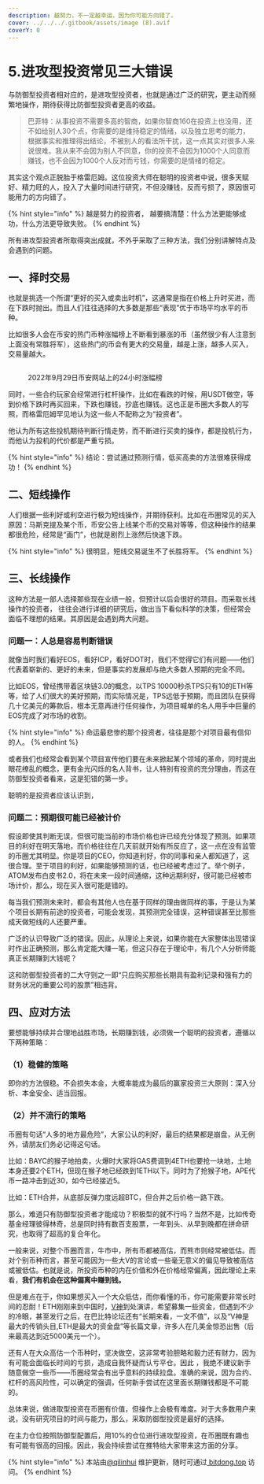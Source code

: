 ```yaml
---
description: 越努力，不一定越幸运，因为你可能方向错了。
cover: ../../../.gitbook/assets/image (8).avif
coverY: 0
---
```


# 5.进攻型投资常见三大错误

与防御型投资者相对应的，是进攻型投资者，也就是通过广泛的研究，更主动而频繁地操作，期待获得比防御型投资者更高的收益。

> 巴菲特：从事投资不需要多高的智商，如果你智商160在投资上也没用，还不如给别人30个点，你需要的是维持稳定的情绪，以及独立思考的能力，根据事实和推理得出结论，不被别人的看法所干扰，这一点其实对很多人来说很难。我从来不会因为别人不同意，你的投资不会因为1000个人同意而赚钱，也不会因为1000个人反对而亏钱，你需要的是情绪的稳定。

其实这个观点正脱胎于格雷厄姆。这位投资大师在聪明的投资者中说，很多天赋好、精力旺的人，投入了大量时间进行研究，不但没赚钱，反而亏损了，原因很可能用力的方向错了。



{% hint style="info" %}
越是努力的投资者， 越要搞清楚：什么方法更能够成功，什么方法更导致失败。
{% endhint %}



所有进攻型投资者所取得突出成就，不外乎采取了三种方法，我们分别讲解特点及会遇到的问题。

## **一、择时交易** <a href="#yi-ze-shi-jiao-yi" id="yi-ze-shi-jiao-yi"></a>

也就是挑选一个所谓“更好的买入或卖出时机”，这通常是指在价格上升时买进，而在下跌时抛出。而且人们往往选择的大多数是那些“表现”优于市场平均水平的币种。

比如很多人会在币安的热门币种涨幅榜上不断看到暴涨的币（虽然很少有人注意到上面没有常胜将军），这些热门的币会有更大的交易量，越是上涨，越多人买入，交易量越大。

<figure><img src="https://btcdayu.gitbook.io/~gitbook/image?url=https:%2F%2F1896207398-files.gitbook.io%2F%7E%2Ffiles%2Fv0%2Fb%2Fgitbook-x-prod.appspot.com%2Fo%2Fspaces%252FkndOd8yXPMu5IiCOU8TW%252Fuploads%252Fu76A9BW6ZgVIiPsFvHQi%252Fimage.png%3Falt=media%26token=6ccb7c3c-5ee3-418f-99dc-500df993ebd0&#x26;width=768&#x26;dpr=4&#x26;quality=100&#x26;sign=efa6d797ac43833bea679bbd4f081060787b588fd78660a0ec20c844905279ef" alt=""><figcaption><p>2022年9月29日币安网站上的24小时涨幅榜</p></figcaption></figure>

同时，一些合约玩家会经常进行杠杆操作，比如在看跌的时候，用USDT做空，等到价格下跌时再买回来，下跌也赚钱，抄底也赚钱。这也正是币圈大多数人的写照，而格雷厄姆罕见地认为这一些人不配称之为“投资者”。

他认为所有这些投机期待判断行情走势，而不断进行买卖的操作，都是投机行为，而他认为投机的代价都是严重亏损。



{% hint style="info" %}
结论：尝试通过预测行情，低买高卖的方法很难获得成功！
{% endhint %}

## **二、短线操作** <a href="#er-duan-xian-cao-zuo" id="er-duan-xian-cao-zuo"></a>

人们根据一些利好或利空进行极为短线操作，并期待获利。比如在币圈常见的买入原因：马斯克提及某个币，币安公告上线某个币的交易对等等，但这种操作的结果都很危险，经常是“画门”，也就是剧烈上涨然后快速下跌。



{% hint style="info" %}
很明显，短线交易诞生不了长胜将军。
{% endhint %}

## **三、长线操作** <a href="#san-chang-xian-cao-zuo" id="san-chang-xian-cao-zuo"></a>

这种方法是一部人选择那些现在业绩一般，但预计以后会很好的项目。而采取长线操作的投资者， 往往会进行详细的研究后，做出当下看似科学的决策，但经常会面临不理想的结果。其原因是会遇到两大问题。

### 问题一：人总是容易判断错误 <a href="#wen-ti-yi-ren-zong-shi-rong-yi-pan-duan-cuo-wu" id="wen-ti-yi-ren-zong-shi-rong-yi-pan-duan-cuo-wu"></a>

就像当时我们看好EOS，看好ICP，看好DOT时，我们不觉得它们有问题——他们代表着崭新的、更好的未来，但是事实的发展却与绝大多数人预期的完全不同。

比如EOS，曾经携带着区块链3.0的概念，以TPS 10000秒杀TPS只有10的ETH等等，给了人们很大的美好预期，而实际情况是，TPS远低于预期，而且团队在获得几十亿美元的筹款后，根本无意再进行任何操作，为项目喊单的名人用手中巨量的EOS完成了对市场的收割。



{% hint style="info" %}
命运最悲惨的那个投资者，往往是那个对项目最有信仰的人。
{% endhint %}

或者我们也经常会看到某个项目宣传他们要在未来掀起某个领域的革命，同时提出眼花缭乱的概念，更有金光闪烁的名人背书，让人特别有投资的充分理由，而这在防御型投资者看来，这是犯错的第一步。

聪明的是投资者应该认识到，

### 问题二：预期很可能已经被计价 <a href="#wen-ti-er-yu-qi-hen-ke-neng-yi-jing-bei-ji-jia" id="wen-ti-er-yu-qi-hen-ke-neng-yi-jing-bei-ji-jia"></a>

假设即使其判断无误，但很可能当前的市场价格也许已经充分体现了预测。如果项目的利好在明天落地，而价格往往在几天前就开始有所反应了，这一点在没有监管的币圈尤其明显。你是项目的CEO，你知道利好，你的同事和亲人都知道了，这很合理。至于项目的利好，如果能够预测的话，也已经被考虑过了。举个例子，ATOM发布白皮书2.0，将在未来一段时间通缩，这种远期利好，很可能已经被市场计价，那么，现在买入很可能是错的。

每当我们预测未来时，都会有其他人也在基于同样的理由做同样的事，于是认为某个项目长期有前途的投资者，可能会发现，其预测完全错误，这种错误甚至比那些成天做短线的人还要严重。

广泛的认识导致广泛的错误。因此，从理论上来说，如果你能在大家整体出现错误时作出正确预测，那么肯定能大赚一笔，但这只存在于理论中，有几个人分析师能真正长期赚到大钱呢？

这和防御型投资者的二大守则之一即“只应购买那些长期具有盈利记录和强有力的财务状况的重要公司的股票”相违背。

## 四、应对方法 <a href="#si-ying-dui-fang-fa" id="si-ying-dui-fang-fa"></a>

要想能够持续并合理地战胜市场，长期赚到钱，必须做一个聪明的投资者，遵循以下两种策略：

### （1）**稳健的策略** <a href="#id-1-wen-jian-de-ce-lve" id="id-1-wen-jian-de-ce-lve"></a>

即你的方法很稳。不会损失本金，大概率能成为最后的赢家投资三大原则：深入分析、本金安全、适当回报。

### （2）并不流行的策略 <a href="#id-2-bing-bu-liu-hang-de-ce-lve" id="id-2-bing-bu-liu-hang-de-ce-lve"></a>

币圈有句话“人多的地方最危险”，大家公认的利好，最后的结果都是崩盘，从无例外，请朋友们务必记得这句话。

比如：BAYC的猴子地拍卖，火爆时大家将GAS费调到4ETH也要抢一块地，土地本身还要2个ETH，但现在猴子地已经跌到1ETH以下。同时为了抢猴子地，APE代币一路冲击到近30，如今已经接近5。

比如：ETH合并，从底部反弹力度远超BTC，但合并之后价格一路下跌。

那么，难道只有防御型投资者才能成功？积极型的就不行吗？当然不是，比如传奇基金经理彼得林奇，总是同时持有数百支股票，一年到头、从早到晚都在拼命研究，也取得了超高的复合年化。

一般来说，对整个币圈而言，牛市中，所有币都被高估，而熊市则经常被低估。而对个别币种而言，甚至可能因为一些大V的言论或一些毫无意义的偏见导致被高估或被低估。也就是说，所投资币种的内在价值和外在价格经常偏离，因此理论上来看，**我们有机会在这种偏离中赚到钱。**

但是难点在于，你如果想买入一个大众低估，而你看懂的币，你可能需要非常长时间的忍耐！ETH刚刚来到中国时，[V神](https://twitter.com/VitalikButerin)到处演讲，希望募集一些资金，但遇到不少的冷眼，甚至发行之后，在巴比特论坛还有“长期来看，一文不值”，以及“V神是最大的传销头目,ETH是最大的资金盘”等长篇文章，许多人在几美金惊恐出售（后来最高达到近5000美元一个）。

还有人在大众高估一个币种时，坚决做空，这非常考验胆略和毅力还有财力，因为有可能会面临长时间的亏损，造成自我怀疑而认亏平仓。因此 ，我绝不建议新手随意做空一些币——币圈经常会有出乎意料的持续拉盘。准确的来说，因为合约、杠杆的高风险性，可以确定的强调，任何新手尝试在这里面长期赚钱都是不可能的。

总体来说，做进取型投资在币圈有价值，但操作上会极有难度。对于大多数用户来说，没有研究项目的时间与能力，那么，采取防御型投资是最好的选择。

在主力仓位按照防御型配置后，用10%的仓位进行进攻型投资，在币圈既有趣也有可能有很高的回报。因此，我会持续尝试在推特给大家带来这方面的分享。



{% hint style="info" %}
本站由[@qilinhui](https://twitter.com/qilinhui) 维护更新，随时可通过[ bitdong.top](https://z-dong-ge.gitbook.io/copy-of-bi-quan-bai-bao-shu-qi-lin-hui) 访问。
{% endhint %}
